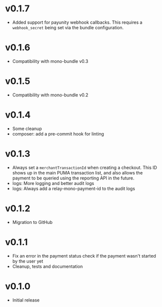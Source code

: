 # v0.1.7

* Added support for payunity webhook callbacks. This requires a `webhook_secret`
  being set via the bundle configuration.

# v0.1.6

* Compatibility with mono-bundle v0.3

# v0.1.5

* Compatibility with mono-bundle v0.2

# v0.1.4

* Some cleanup
* composer: add a pre-commit hook for linting

# v0.1.3

* Always set a `merchantTransactionId` when creating a checkout. This ID shows up in the main PUMA transaction list, and also allows the payment to be queried using the reporting API in the future.
* logs: More logging and better audit logs
* logs: Always add a relay-mono-payment-id to the audit logs

# v0.1.2

* Migration to GitHub

# v0.1.1

* Fix an error in the payment status check if the payment wasn't started by the user yet
* Cleanup, tests and documentation

# v0.1.0

* Initial release
